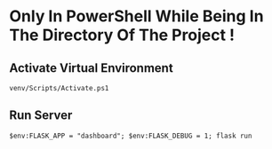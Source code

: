 # Only In PowerShell While Being In The Directory Of The Project !

## Activate Virtual Environment
`venv/Scripts/Activate.ps1`

## Run Server
`$env:FLASK_APP = "dashboard"; $env:FLASK_DEBUG = 1; flask run`
